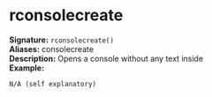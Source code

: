 # rconsolecreate
**Signature:** `rconsolecreate()` <br>
**Aliases:** consolecreate <br>
**Description:** Opens a console without any text inside <br>
**Example:**
```
N/A (self explanatory)
```
